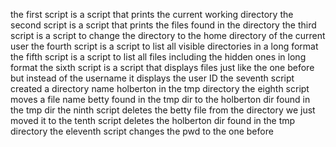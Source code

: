 the first script is a script that prints the current working directory 
the second script is a script that prints the files found in the directory
the third script is a script to change the directory to the home directory of the current user
the fourth script is a script to list all visible directories in a long format
the fifth script is a script to list all files including the hidden ones in long format
the sixth script is a script that displays files just like the one before but instead of the username it displays the user ID
the seventh script created a directory name holberton in the tmp directory
the eighth script moves a file name betty found in the tmp dir to the holberton dir found in the tmp dir
the ninth script deletes the betty file from the directory we just moved it to
the tenth script deletes the holberton dir found in the tmp directory
the eleventh script changes the pwd to the one before